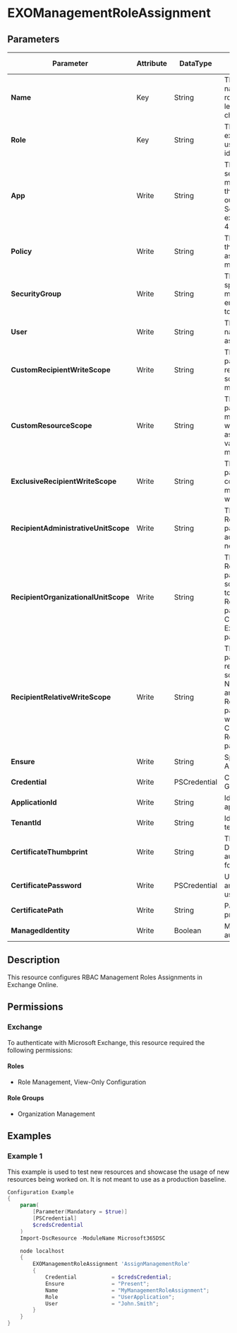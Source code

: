 ﻿# EXOManagementRoleAssignment

## Parameters

| Parameter | Attribute | DataType | Description | Allowed Values |
| --- | --- | --- | --- | --- |
| **Name** | Key | String | The Name parameter specifies a name for the new management role assignment. The maximum length of the name is 64 characters. | |
| **Role** | Key | String | The Role parameter specifies the existing role to assign. You can use any value that uniquely identifies the role. | |
| **App** | Write | String | The App parameter specifies the service principal to assign the management role to. Specifically, the ServiceId GUID value from the output of the Get-ServicePrincipal cmdlet (for example, 6233fba6-0198-4277-892f-9275bf728bcc). | |
| **Policy** | Write | String | The Policy parameter specifies the name of the management role assignment policy to assign the management role to. | |
| **SecurityGroup** | Write | String | The SecurityGroup parameter specifies the name of the management role group or mail-enabled universal security group to assign the management role to. | |
| **User** | Write | String | The User parameter specifies the name or alias of the user to assign the management role to. | |
| **CustomRecipientWriteScope** | Write | String | The CustomRecipientWriteScope parameter specifies the existing recipient-based management scope to associate with this management role assignment. | |
| **CustomResourceScope** | Write | String | The CustomResourceScope parameter specifies the custom management scope to associate with this management role assignment. You can use any value that uniquely identifies the management scope. | |
| **ExclusiveRecipientWriteScope** | Write | String | The ExclusiveConfigWriteScope parameter specifies the exclusive configuration-based management scope to associate with the new role assignment. | |
| **RecipientAdministrativeUnitScope** | Write | String | The RecipientAdministrativeUnitScope parameter specifies the administrative unit to scope the new role assignment to. | |
| **RecipientOrganizationalUnitScope** | Write | String | The RecipientOrganizationalUnitScope parameter specifies the OU to scope the new role assignment to. If you use the RecipientOrganizationalUnitScope parameter, you can't use the CustomRecipientWriteScope or ExclusiveRecipientWriteScope parameters. | |
| **RecipientRelativeWriteScope** | Write | String | The RecipientRelativeWriteScope parameter specifies the type of restriction to apply to a recipient scope. The available types are None, Organization, MyGAL, Self, and MyDistributionGroups. The RecipientRelativeWriteScope parameter is automatically set when the CustomRecipientWriteScope or RecipientOrganizationalUnitScope parameters are used. | |
| **Ensure** | Write | String | Specify if the Management Role Assignment should exist or not. | `Present`, `Absent` |
| **Credential** | Write | PSCredential | Credentials of the Exchange Global Admin | |
| **ApplicationId** | Write | String | Id of the Azure Active Directory application to authenticate with. | |
| **TenantId** | Write | String | Id of the Azure Active Directory tenant used for authentication. | |
| **CertificateThumbprint** | Write | String | Thumbprint of the Azure Active Directory application's authentication certificate to use for authentication. | |
| **CertificatePassword** | Write | PSCredential | Username can be made up to anything but password will be used for CertificatePassword | |
| **CertificatePath** | Write | String | Path to certificate used in service principal usually a PFX file. | |
| **ManagedIdentity** | Write | Boolean | Managed ID being used for authentication. | |

## Description

This resource configures RBAC Management Roles Assignments in Exchange Online.

## Permissions

### Exchange

To authenticate with Microsoft Exchange, this resource required the following permissions:

#### Roles

- Role Management, View-Only Configuration

#### Role Groups

- Organization Management

## Examples

### Example 1

This example is used to test new resources and showcase the usage of new resources being worked on.
It is not meant to use as a production baseline.

```powershell
Configuration Example
{
    param(
        [Parameter(Mandatory = $true)]
        [PSCredential]
        $credsCredential
    )
    Import-DscResource -ModuleName Microsoft365DSC

    node localhost
    {
        EXOManagementRoleAssignment 'AssignManagementRole'
        {
            Credential           = $credsCredential;
            Ensure               = "Present";
            Name                 = "MyManagementRoleAssignment";
            Role                 = "UserApplication";
            User                 = "John.Smith";
        }
    }
}
```

